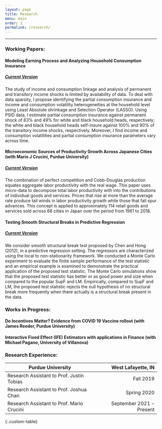 ```yaml
---
layout: page
title: Research
menu: main
order: 1
permalink: /research/
---
```

***
### Working Papers:

#### Modeling Earning Process and Analyzing Household Consumption Insurance
##### [Current Version](../assets/docs/Daniel_jmp.pdf)

The study of income and consumption linkage and analysis of permanent and transitory income shocks is limited by availability of data. To deal with data sparsity, I propose identifying the partial consumption insurance and income and consumption volatility heterogeneities at the household level using Least Absolute shrinkage and Selection Operator (LASSO). Using PSID data, I estimate partial consumption insurance against permanent shock of 63\% and 49\% for white and black household heads, respectively; the white and black household heads self-insure against 100\% and 90\% of the transitory income shocks, respectively. Moreover, I find income and consumption volatilities and partial consumption insurance parameters vary across time.

#### Microeconomic Sources of Productivity Growth Across Japanese Cities (with Mario J Crucini, Purdue University)
##### [Current Version](../assets/docs/Mario_Daniel_jmp.pdf)

The combination of perfect competition and Cobb-Douglas production equates aggregate labor productivity with the real wage. This paper uses micro-data to decompose total labor productivity with into the contributions of individual goods and services. Prices that rise at more than the average rate produce tail winds in labor productivity growth while those that fall spur advances. This concept is applied to approximately 114 retail goods and services sold across 68 cities in Japan over the period from 1961 to 2018.

#### Testing Smooth Structural Breaks in Predictive Regression
##### [Current Version](../assets/docs/SmoothBreaks.pdf)

We consider smooth structural break test proposed by Chen and Hong (2012), in a predictive regression setting. The regressors are characterized using the local to non-stationarity framework. We
conducted a Monte Carlo experiment to evaluate the finite sample performance of the test statistic and an empirical example is examined to demonstrate the practical application of the proposed test statistic. The Monte Carlo simulations show that the proposed test statistic has better or as good power and size when compared to the popular SupF and LM. Empirically, compared to SupF and LM, the proposed test statistic rejects the null hypothesis of no structural break more frequently when there actually is a structural break present in the data. 

### Works in Progress:

#### Do Incentives Matter? Evidence from COVID 19 Vaccine rollout (with James Reeder, Purdue University)

#### Interactive Fixed Effect (IFE) Estimators with applications in Finance (with Michael Pagano, University of Villanova)

### Research Experience:

| Purdue University | West Lafayette, IN |
| ----------- | ----------: |
| Research Assistant to Prof. Justin Tobias | Fall 2019 |
| Research Assistant to Prof. Joshua Chan   | Spring 2020 |
| Research Assistant to Prof. Mario Crucini | September 2021 - Present | 
{:.custom-table}

